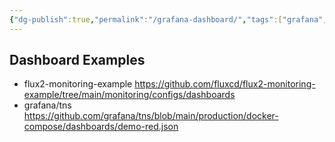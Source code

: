 ```yaml
---
{"dg-publish":true,"permalink":"/grafana-dashboard/","tags":["grafana","monitoring","observability","fluxcd"]}
---
```


## Dashboard Examples
- flux2-monitoring-example https://github.com/fluxcd/flux2-monitoring-example/tree/main/monitoring/configs/dashboards
- grafana/tns https://github.com/grafana/tns/blob/main/production/docker-compose/dashboards/demo-red.json